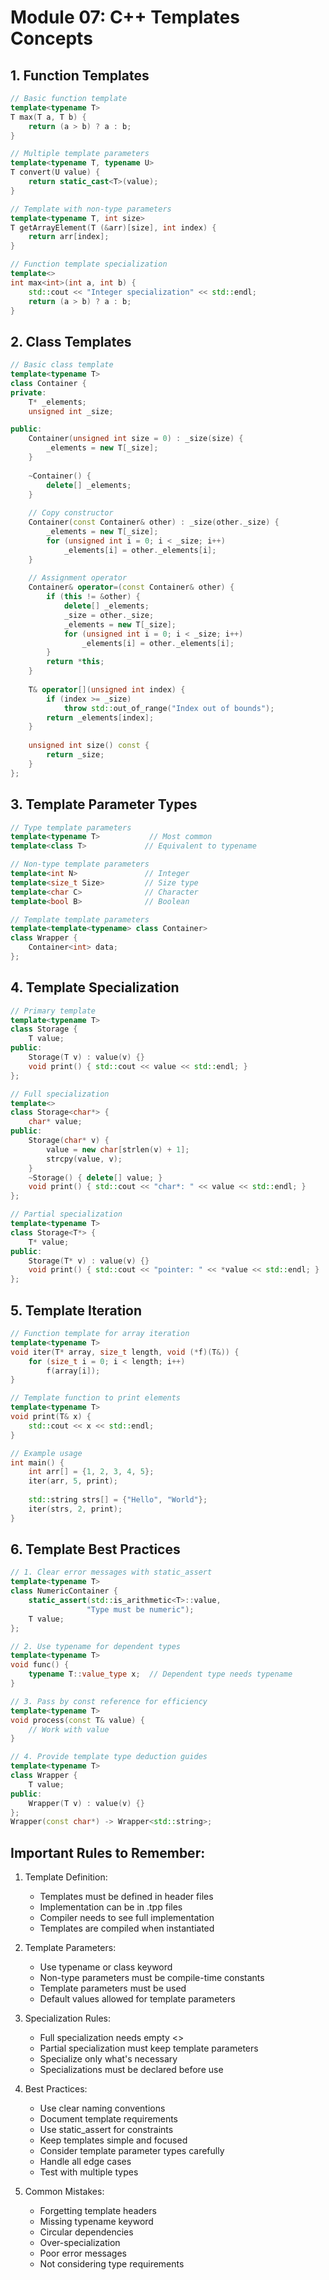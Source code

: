 # Module 07: C++ Templates Concepts

## 1. Function Templates
```cpp
// Basic function template
template<typename T>
T max(T a, T b) {
    return (a > b) ? a : b;
}

// Multiple template parameters
template<typename T, typename U>
T convert(U value) {
    return static_cast<T>(value);
}

// Template with non-type parameters
template<typename T, int size>
T getArrayElement(T (&arr)[size], int index) {
    return arr[index];
}

// Function template specialization
template<>
int max<int>(int a, int b) {
    std::cout << "Integer specialization" << std::endl;
    return (a > b) ? a : b;
}
```

## 2. Class Templates
```cpp
// Basic class template
template<typename T>
class Container {
private:
    T* _elements;
    unsigned int _size;

public:
    Container(unsigned int size = 0) : _size(size) {
        _elements = new T[_size];
    }
    
    ~Container() {
        delete[] _elements;
    }
    
    // Copy constructor
    Container(const Container& other) : _size(other._size) {
        _elements = new T[_size];
        for (unsigned int i = 0; i < _size; i++)
            _elements[i] = other._elements[i];
    }
    
    // Assignment operator
    Container& operator=(const Container& other) {
        if (this != &other) {
            delete[] _elements;
            _size = other._size;
            _elements = new T[_size];
            for (unsigned int i = 0; i < _size; i++)
                _elements[i] = other._elements[i];
        }
        return *this;
    }
    
    T& operator[](unsigned int index) {
        if (index >= _size)
            throw std::out_of_range("Index out of bounds");
        return _elements[index];
    }
    
    unsigned int size() const {
        return _size;
    }
};
```

## 3. Template Parameter Types
```cpp
// Type template parameters
template<typename T>           // Most common
template<class T>             // Equivalent to typename

// Non-type template parameters
template<int N>               // Integer
template<size_t Size>         // Size type
template<char C>              // Character
template<bool B>              // Boolean

// Template template parameters
template<template<typename> class Container>
class Wrapper {
    Container<int> data;
};
```

## 4. Template Specialization
```cpp
// Primary template
template<typename T>
class Storage {
    T value;
public:
    Storage(T v) : value(v) {}
    void print() { std::cout << value << std::endl; }
};

// Full specialization
template<>
class Storage<char*> {
    char* value;
public:
    Storage(char* v) {
        value = new char[strlen(v) + 1];
        strcpy(value, v);
    }
    ~Storage() { delete[] value; }
    void print() { std::cout << "char*: " << value << std::endl; }
};

// Partial specialization
template<typename T>
class Storage<T*> {
    T* value;
public:
    Storage(T* v) : value(v) {}
    void print() { std::cout << "pointer: " << *value << std::endl; }
};
```

## 5. Template Iteration
```cpp
// Function template for array iteration
template<typename T>
void iter(T* array, size_t length, void (*f)(T&)) {
    for (size_t i = 0; i < length; i++)
        f(array[i]);
}

// Template function to print elements
template<typename T>
void print(T& x) {
    std::cout << x << std::endl;
}

// Example usage
int main() {
    int arr[] = {1, 2, 3, 4, 5};
    iter(arr, 5, print);
    
    std::string strs[] = {"Hello", "World"};
    iter(strs, 2, print);
}
```

## 6. Template Best Practices
```cpp
// 1. Clear error messages with static_assert
template<typename T>
class NumericContainer {
    static_assert(std::is_arithmetic<T>::value,
                 "Type must be numeric");
    T value;
};

// 2. Use typename for dependent types
template<typename T>
void func() {
    typename T::value_type x;  // Dependent type needs typename
}

// 3. Pass by const reference for efficiency
template<typename T>
void process(const T& value) {
    // Work with value
}

// 4. Provide template type deduction guides
template<typename T>
class Wrapper {
    T value;
public:
    Wrapper(T v) : value(v) {}
};
Wrapper(const char*) -> Wrapper<std::string>;
```

## Important Rules to Remember:

1. Template Definition:
   - Templates must be defined in header files
   - Implementation can be in .tpp files
   - Compiler needs to see full implementation
   - Templates are compiled when instantiated

2. Template Parameters:
   - Use typename or class keyword
   - Non-type parameters must be compile-time constants
   - Template parameters must be used
   - Default values allowed for template parameters

3. Specialization Rules:
   - Full specialization needs empty <>
   - Partial specialization must keep template parameters
   - Specialize only what's necessary
   - Specializations must be declared before use

4. Best Practices:
   - Use clear naming conventions
   - Document template requirements
   - Use static_assert for constraints
   - Keep templates simple and focused
   - Consider template parameter types carefully
   - Handle all edge cases
   - Test with multiple types

5. Common Mistakes:
   - Forgetting template headers
   - Missing typename keyword
   - Circular dependencies
   - Over-specialization
   - Poor error messages
   - Not considering type requirements